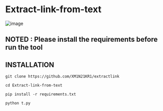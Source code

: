 # Extract-link-from-text
![image](https://user-images.githubusercontent.com/89623437/226571579-ece1b401-8d04-4160-9ddf-895cde936572.png)

## NOTED : Please install the requirements before run the tool

## INSTALLATION

`git clone https://github.com/XM1N21KR1/extractlink`

`cd Extract-link-from-text`

`pip install -r requirements.txt`

`python t.py`
